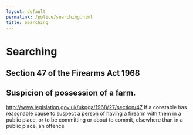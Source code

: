```yaml
---
layout: default
permalink: /police/searching.html
title: Searching
---
```


# Searching

## Section 47 of the Firearms Act 1968
## Suspicion of possession of a farm.
http://www.legislation.gov.uk/ukpga/1968/27/section/47
If a constable has reasonable cause to suspect a person of having a firearm with them in a public place, or to be committing or about to commit, elsewhere than in a public place, an offence
